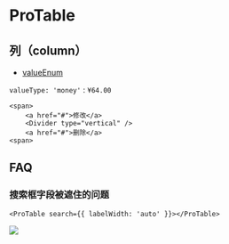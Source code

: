 # ProTable

## 列（column）

- [valueEnum](https://pro-components.antdigital.dev/components/schema#valueenum)

`valueType: 'money'` : `¥64.00`

```tsx
<span>
	<a href="#">修改</a>
	<Divider type="vertical" />
	<a href="#">删除</a>
<span>
```

## FAQ

### 搜索框字段被遮住的问题

```tsx
<ProTable search={{ labelWidth: 'auto' }}></ProTable>
```

![](https://sparkclick-1256587996.cos.ap-chengdu.myqcloud.com/Test/WX20240208-205015@2x.png)